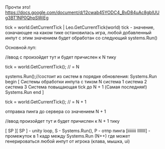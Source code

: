 Прочти это!
https://docs.google.com/document/d/12cwab45YODC4_BvD84uAc8gblUUg3BT1NP0QhpSWiEg






tick = world.GetCurrentTick | Leo.GetCurrentTick(world)
tick - значение, означающее на каком тике остановилась игра, любой добавленный инпут с этим значением будет обработан со следующий systems.Run()


Основной луп:

//ввод c произойдет тут и будет причислен к N тику


tick = world.GetCurrentTick(); // = N

systems.Run();//состоит из систем  в порядке обновления:
    Systems.Run begin [ 
         Системы обработки инпута с тиком N
         система 1
         система 2
         система 3
         Cистема повыщающая tick до N + 1  (Самая последняя!)
    Systems.Run end   ]

tick = world.GetCurrentTick(); // = N + 1

отправка пинга до сервера со значением N + 1

//ввод произойдет тут и будет причислен к N + 1 тику




[        SP         ][        SP         ]  - unity loop, S - Systems.Run(), P - отпр пинга 
           [iiiiiiii  IIIIIII]              - промежуток в 1 кадр между Systems.Run (N++) 
                                              где может генерироваться любой инпут 
                                              от игрока (клава, мышка, ui)
             